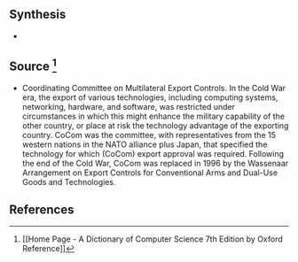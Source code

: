 ## Synthesis
- 
## Source [^1]
- Coordinating Committee on Multilateral Export Controls. In the Cold War era, the export of various technologies, including computing systems, networking, hardware, and software, was restricted under circumstances in which this might enhance the military capability of the other country, or place at risk the technology advantage of the exporting country. CoCom was the committee, with representatives from the 15 western nations in the NATO alliance plus Japan, that specified the technology for which (CoCom) export approval was required. Following the end of the Cold War, CoCom was replaced in 1996 by the Wassenaar Arrangement on Export Controls for Conventional Arms and Dual-Use Goods and Technologies.
## References

[^1]: [[Home Page - A Dictionary of Computer Science 7th Edition by Oxford Reference]]